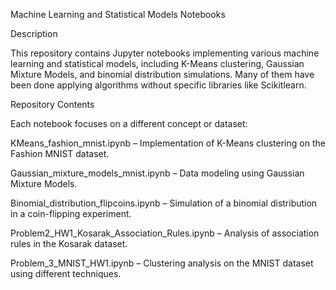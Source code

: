Machine Learning and Statistical Models Notebooks

Description


This repository contains Jupyter notebooks implementing various machine learning and statistical models, including K-Means clustering, Gaussian Mixture Models, and binomial distribution simulations. Many of them have been done applying algorithms without specific libraries like Scikitlearn.

Repository Contents


Each notebook focuses on a different concept or dataset:



KMeans_fashion_mnist.ipynb – Implementation of K-Means clustering on the Fashion MNIST dataset.

Gaussian_mixture_models_mnist.ipynb – Data modeling using Gaussian Mixture Models.

Binomial_distribution_flipcoins.ipynb – Simulation of a binomial distribution in a coin-flipping experiment.

Problem2_HW1_Kosarak_Association_Rules.ipynb – Analysis of association rules in the Kosarak dataset.

Problem_3_MNIST_HW1.ipynb – Clustering analysis on the MNIST dataset using different techniques.

